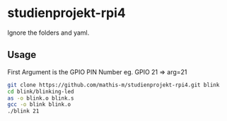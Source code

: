 # studienprojekt-rpi4
Ignore the folders and yaml.

## Usage
First Argument is the GPIO PIN Number eg. GPIO 21 => arg=21

```bash
git clone https://github.com/mathis-m/studienprojekt-rpi4.git blink
cd blink/blinking-led
as -o blink.o blink.s
gcc -o blink blink.o
./blink 21
```